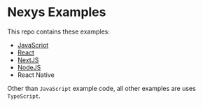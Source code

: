 # Nexys Examples

This repo contains these examples:

- [JavaScriot](./javascript)
- [React](./react)
- [NextJS](./nextjs)
- [NodeJS](./nodejs)
- React Native

Other than `JavaScript` example code, all other examples are uses `TypeScript`.